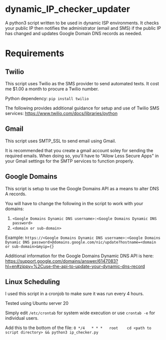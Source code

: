 # dynamic_IP_checker_updater
A python3 script written to be used in dynamic ISP environments. It checks your public IP then notifies the administrator (email and SMS) if the public IP has changed and updates Google Domain DNS records as needed.  

# Requirements

## Twilio
This script uses Twilio as the SMS provider to send automated texts. It cost me $1.00 a month to procure a Twilio number.

Python dependency:
`pip install twilio`

The following provides additional guidance for setup and use of Twilio SMS services:
https://www.twilio.com/docs/libraries/python

## Gmail
This script uses SMTP_SSL to send email using Gmail.

It is recommended that you create a gmail account soley for sending the required emails. When doing so, you'll have to "Allow Less Secure Apps" in your Gmail settings for the SMTP services to function properly.

## Google Domains
This script is setup to use the Google Domains API as a means to alter DNS A records. 

You will have to change the following in the script to work with your domains:
1. `<Google Domains Dynamic DNS username>:<Google Domains Dynamic DNS password>`
2. `<domain or sub-domain>`

Example:
`https://<Google Domains Dynamic DNS username>:<Google Domains Dynamic DNS password>@domains.google.com/nic/update?hostname=<domain or sub-domain>&myip={}`

Additional information for the Google Domains Dynamic DNS API is here:
https://support.google.com/domains/answer/6147083?hl=en#zippy=%2Cuse-the-api-to-update-your-dynamic-dns-record

## Linux Scheduling
I used this script in a cronjob to make sure it was run every 4 hours. 

Tested using Ubuntu server 20

Simply edit `/etc/crontab` for system wide execution or use `crontab -e` for individual users.

Add this to the bottom of the file:
`0 */4   * * *   root    cd <path to script directory> && python3 ip_checker.py`

